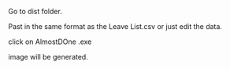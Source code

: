 Go to dist folder.

Past in the same format as the Leave List.csv or just edit the data.

click on AlmostDOne .exe

image will be generated.
